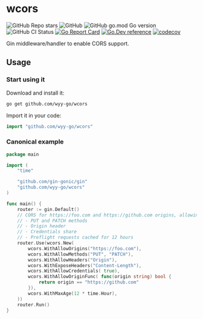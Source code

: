 # wcors

![GitHub Repo stars](https://img.shields.io/github/stars/wyy-go/wcors?style=social)
![GitHub](https://img.shields.io/github/license/wyy-go/wcors)
![GitHub go.mod Go version](https://img.shields.io/github/go-mod/go-version/wyy-go/wcors)
![GitHub CI Status](https://img.shields.io/github/workflow/status/wyy-go/wcors/ci?label=CI)
[![Go Report Card](https://goreportcard.com/badge/github.com/wyy-go/wcors)](https://goreportcard.com/report/github.com/wyy-go/wcors)
[![Go.Dev reference](https://img.shields.io/badge/go.dev-reference-blue?logo=go&logoColor=white)](https://pkg.go.dev/github.com/wyy-go/wcors?tab=doc)
[![codecov](https://codecov.io/gh/wyy-go/wcors/branch/main/graph/badge.svg)](https://codecov.io/gh/wyy-go/wcors)


Gin middleware/handler to enable CORS support.

## Usage

### Start using it

Download and install it:

```sh
go get github.com/wyy-go/wcors
```

Import it in your code:

```go
import "github.com/wyy-go/wcors"
```

### Canonical example

```go
package main

import (
	"time"

	"github.com/gin-gonic/gin"
	"github.com/wyy-go/wcors"
)

func main() {
	router := gin.Default()
	// CORS for https://foo.com and https://github.com origins, allowing:
	// - PUT and PATCH methods
	// - Origin header
	// - Credentials share
	// - Preflight requests cached for 12 hours
	router.Use(wcors.New(
		wcors.WithAllowOrigins("https://foo.com"),
		wcors.WithAllowMethods("PUT", "PATCH"),
		wcors.WithAllowHeaders("Origin"),
		wcors.WithExposeHeaders("Content-Length"),
		wcors.WithAllowCredentials( true),
		wcors.WithAllowOriginFunc( func(origin string) bool {
			return origin == "https://github.com"
		}),
		wcors.WithMaxAge(12 * time.Hour),
	))
	router.Run()
}
```